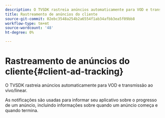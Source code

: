 ```yaml
---
description: O TVSDK rastreia anúncios automaticamente para VOD e transmissão ao vivo/linear.
title: Rastreamento de anúncios do cliente
source-git-commit: 02ebc3548a254b2a6554f1ab34afbb3ea5f09bb8
workflow-type: tm+mt
source-wordcount: '48'
ht-degree: 0%

---
```


# Rastreamento de anúncios do cliente{#client-ad-tracking}

O TVSDK rastreia anúncios automaticamente para VOD e transmissão ao vivo/linear.

As notificações são usadas para informar seu aplicativo sobre o progresso de um anúncio, incluindo informações sobre quando um anúncio começa e quando termina.
